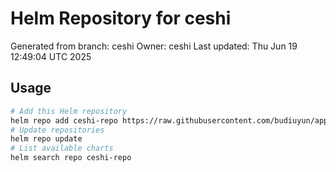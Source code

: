 # Helm Repository for ceshi
Generated from branch: ceshi
Owner: ceshi
Last updated: Thu Jun 19 12:49:04 UTC 2025

## Usage
```bash
# Add this Helm repository
helm repo add ceshi-repo https://raw.githubusercontent.com/budiuyun/appStore/helm-ceshi/
# Update repositories
helm repo update
# List available charts
helm search repo ceshi-repo
```
